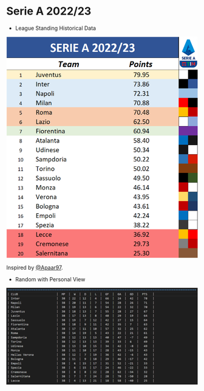 # Serie A 2022/23

- League Standing Historical Data

![SerieA1](/league-standings-prediction/figures/serieA-2223_predicted-historical.png)

Inspired by [@Apaar97](https://github.com/apaar97).

- Random with Personal View

![SerieA2](/league-standings-prediction/figures/serieA-2223_predicted-random.png)